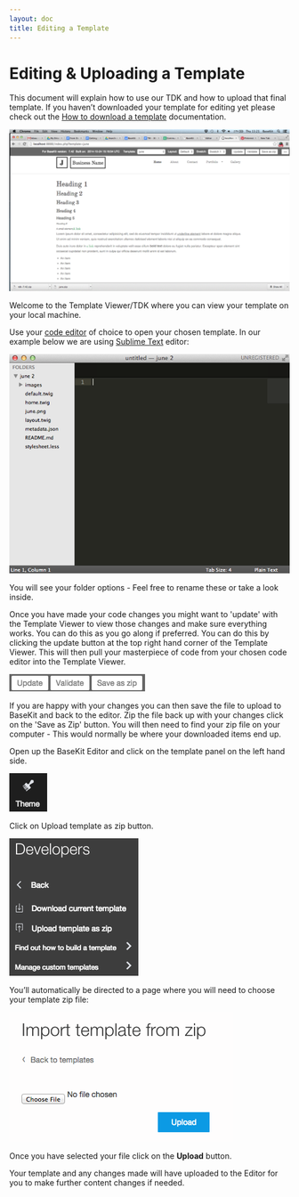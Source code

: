 ```yaml
---
layout: doc
title: Editing a Template
---
```


# Editing & Uploading a Template

This document will explain how to use our TDK and how to upload that final template. If you haven’t downloaded your template for editing yet please check out the [How to download a template](/getting-started/downloading/) documentation.

![TDK](/assets/content/getting-started/tdk.png)

Welcome to the Template Viewer/TDK where you can view your template on your local machine.

Use your [code editor](/getting-started/#a-code-editor) of choice to open your chosen template. In our example below we are using [Sublime Text](http://www.sublimetext.com/3) editor:

![Sublime Text](/assets/content/getting-started/sublime.png)

You will see your folder options - Feel free to rename these or take a look inside.

Once you have made your code changes you might want to 'update' with the Template Viewer to view those changes and make sure everything works. You can do this as you go along if preferred. You can do this by clicking the update button at the top right hand corner of the Template Viewer. This will then pull your masterpiece of code from your chosen code editor into the Template Viewer.

![TDK buttons](/assets/content/getting-started/tdk-buttons.png)

If you are happy with your changes you can then save the file to upload to BaseKit and back to the editor. Zip the file back up with your changes click on the 'Save as Zip' button. You will then need to find your zip file on your computer - This would normally be where your downloaded items end up. 

Open up the BaseKit Editor and click on the template panel on the left hand side.

![template tab](/assets/content/getting-started/template-tab.png)

Click on Upload template as zip button.

![upload template](/assets/content/getting-started/download-template-2.png)

You’ll automatically be directed to a page where you will need to choose your template zip file:

![import template](/assets/content/getting-started/import-template.png)

Once you have selected your file click on the **Upload** button.

Your template and any changes made will have uploaded to the Editor for you to make further content changes if needed.
